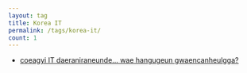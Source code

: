 ```yaml
---
layout: tag
title: Korea IT
permalink: /tags/korea-it/
count: 1
---
```


- [coeagyi IT daeraniraneunde... wae hangugeun gwaencanheulgga?](https://ki-sung.github.io/news/news17/)
